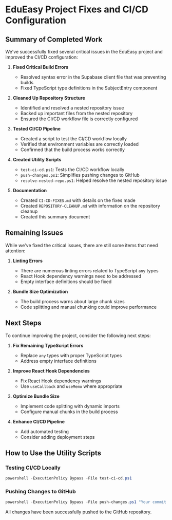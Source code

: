 # EduEasy Project Fixes and CI/CD Configuration

## Summary of Completed Work

We've successfully fixed several critical issues in the EduEasy project and improved the CI/CD
configuration:

1. **Fixed Critical Build Errors**
   - Resolved syntax error in the Supabase client file that was preventing builds
   - Fixed TypeScript type definitions in the SubjectEntry component

2. **Cleaned Up Repository Structure**
   - Identified and resolved a nested repository issue
   - Backed up important files from the nested repository
   - Ensured the CI/CD workflow file is correctly configured

3. **Tested CI/CD Pipeline**
   - Created a script to test the CI/CD workflow locally
   - Verified that environment variables are correctly loaded
   - Confirmed that the build process works correctly

4. **Created Utility Scripts**
   - `test-ci-cd.ps1`: Tests the CI/CD workflow locally
   - `push-changes.ps1`: Simplifies pushing changes to GitHub
   - `resolve-nested-repo.ps1`: Helped resolve the nested repository issue

5. **Documentation**
   - Created `CI-CD-FIXES.md` with details on the fixes made
   - Created `REPOSITORY-CLEANUP.md` with information on the repository cleanup
   - Created this summary document

## Remaining Issues

While we've fixed the critical issues, there are still some items that need attention:

1. **Linting Errors**
   - There are numerous linting errors related to TypeScript `any` types
   - React Hook dependency warnings need to be addressed
   - Empty interface definitions should be fixed

2. **Bundle Size Optimization**
   - The build process warns about large chunk sizes
   - Code splitting and manual chunking could improve performance

## Next Steps

To continue improving the project, consider the following next steps:

1. **Fix Remaining TypeScript Errors**
   - Replace `any` types with proper TypeScript types
   - Address empty interface definitions

2. **Improve React Hook Dependencies**
   - Fix React Hook dependency warnings
   - Use `useCallback` and `useMemo` where appropriate

3. **Optimize Bundle Size**
   - Implement code splitting with dynamic imports
   - Configure manual chunks in the build process

4. **Enhance CI/CD Pipeline**
   - Add automated testing
   - Consider adding deployment steps

## How to Use the Utility Scripts

### Testing CI/CD Locally

```powershell
powershell -ExecutionPolicy Bypass -File test-ci-cd.ps1
```

### Pushing Changes to GitHub

```powershell
powershell -ExecutionPolicy Bypass -File push-changes.ps1 "Your commit message"
```

All changes have been successfully pushed to the GitHub repository.
